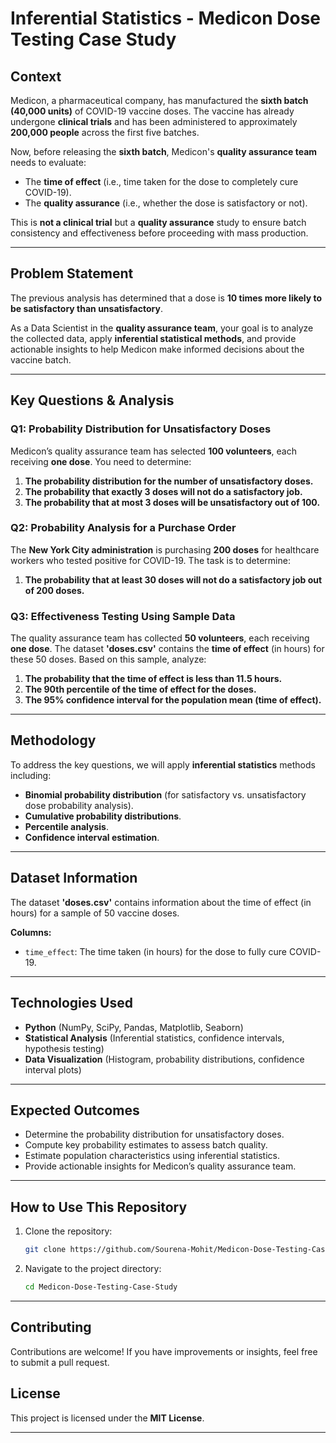 # Inferential Statistics - Medicon Dose Testing Case Study

## **Context**
Medicon, a pharmaceutical company, has manufactured the **sixth batch (40,000 units)** of COVID-19 vaccine doses. The vaccine has already undergone **clinical trials** and has been administered to approximately **200,000 people** across the first five batches.

Now, before releasing the **sixth batch**, Medicon's **quality assurance team** needs to evaluate:
- The **time of effect** (i.e., time taken for the dose to completely cure COVID-19).
- The **quality assurance** (i.e., whether the dose is satisfactory or not).

This is **not a clinical trial** but a **quality assurance** study to ensure batch consistency and effectiveness before proceeding with mass production.

---

## **Problem Statement**
The previous analysis has determined that a dose is **10 times more likely to be satisfactory than unsatisfactory**.

As a Data Scientist in the **quality assurance team**, your goal is to analyze the collected data, apply **inferential statistical methods**, and provide actionable insights to help Medicon make informed decisions about the vaccine batch.

---

## **Key Questions & Analysis**
### **Q1: Probability Distribution for Unsatisfactory Doses**
Medicon’s quality assurance team has selected **100 volunteers**, each receiving **one dose**. You need to determine:
1. **The probability distribution for the number of unsatisfactory doses.**
2. **The probability that exactly 3 doses will not do a satisfactory job.**
3. **The probability that at most 3 doses will be unsatisfactory out of 100.**

### **Q2: Probability Analysis for a Purchase Order**
The **New York City administration** is purchasing **200 doses** for healthcare workers who tested positive for COVID-19. The task is to determine:
1. **The probability that at least 30 doses will not do a satisfactory job out of 200 doses.**

### **Q3: Effectiveness Testing Using Sample Data**
The quality assurance team has collected **50 volunteers**, each receiving **one dose**. The dataset **'doses.csv'** contains the **time of effect** (in hours) for these 50 doses. Based on this sample, analyze:
1. **The probability that the time of effect is less than 11.5 hours.**
2. **The 90th percentile of the time of effect for the doses.**
3. **The 95% confidence interval for the population mean (time of effect).**

---

## **Methodology**
To address the key questions, we will apply **inferential statistics** methods including:
- **Binomial probability distribution** (for satisfactory vs. unsatisfactory dose probability analysis).
- **Cumulative probability distributions**.
- **Percentile analysis**.
- **Confidence interval estimation**.

---

## **Dataset Information**
The dataset **'doses.csv'** contains information about the time of effect (in hours) for a sample of 50 vaccine doses.

**Columns:**
- `time_effect`: The time taken (in hours) for the dose to fully cure COVID-19.

---

## **Technologies Used**
- **Python** (NumPy, SciPy, Pandas, Matplotlib, Seaborn)
- **Statistical Analysis** (Inferential statistics, confidence intervals, hypothesis testing)
- **Data Visualization** (Histogram, probability distributions, confidence interval plots)

---

## **Expected Outcomes**
- Determine the probability distribution for unsatisfactory doses.
- Compute key probability estimates to assess batch quality.
- Estimate population characteristics using inferential statistics.
- Provide actionable insights for Medicon’s quality assurance team.

---

## **How to Use This Repository**
1. Clone the repository:
   ```bash
   git clone https://github.com/Sourena-Mohit/Medicon-Dose-Testing-Case-Study.git
   ```
2. Navigate to the project directory:
   ```bash
   cd Medicon-Dose-Testing-Case-Study
   ```

---

## **Contributing**
Contributions are welcome! If you have improvements or insights, feel free to submit a pull request.

## **License**
This project is licensed under the **MIT License**.

---

